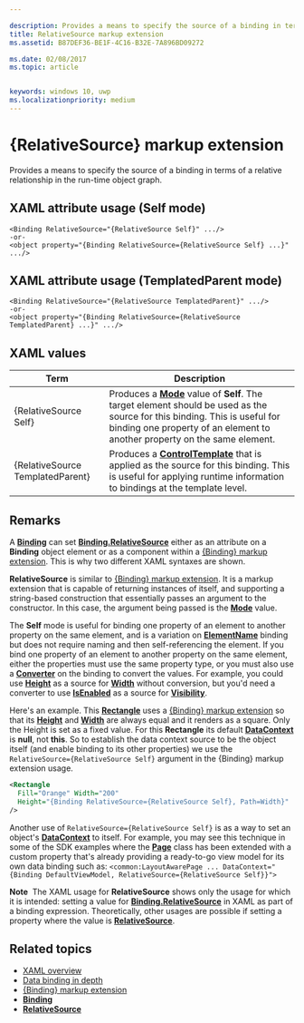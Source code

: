 ```yaml
---

description: Provides a means to specify the source of a binding in terms of a relative relationship in the run-time object graph.
title: RelativeSource markup extension
ms.assetid: B87DEF36-BE1F-4C16-B32E-7A896BD09272

ms.date: 02/08/2017
ms.topic: article


keywords: windows 10, uwp
ms.localizationpriority: medium
---
```


# {RelativeSource} markup extension


Provides a means to specify the source of a binding in terms of a relative relationship in the run-time object graph.

## XAML attribute usage (Self mode)

``` syntax
<Binding RelativeSource="{RelativeSource Self}" .../>
-or-
<object property="{Binding RelativeSource={RelativeSource Self} ...}" .../>
```

## XAML attribute usage (TemplatedParent mode)

``` syntax
<Binding RelativeSource="{RelativeSource TemplatedParent}" .../>
-or-
<object property="{Binding RelativeSource={RelativeSource TemplatedParent} ...}" .../>
```

## XAML values

| Term | Description |
|------|-------------|
| {RelativeSource Self} | Produces a [<strong>Mode</strong>](https://msdn.microsoft.com/library/windows/apps/br209915) value of <strong>Self</strong>. The target element should be used as the source for this binding. This is useful for binding one property of an element to another property on the same element. |
| {RelativeSource TemplatedParent} | Produces a [<strong>ControlTemplate</strong>](https://msdn.microsoft.com/library/windows/apps/br209391) that is applied as the source for this binding. This is useful for applying runtime information to bindings at the template level. | 

## Remarks

A [**Binding**](https://msdn.microsoft.com/library/windows/apps/br209820) can set [**Binding.RelativeSource**](https://msdn.microsoft.com/library/windows/apps/br209831) either as an attribute on a **Binding** object element or as a component within a [{Binding} markup extension](binding-markup-extension.md). This is why two different XAML syntaxes are shown.

**RelativeSource** is similar to [{Binding} markup extension](binding-markup-extension.md).  It is a markup extension that is capable of returning instances of itself, and supporting a string-based construction that essentially passes an argument to the constructor. In this case, the argument being passed is the [**Mode**](https://msdn.microsoft.com/library/windows/apps/br209915) value.

The **Self** mode is useful for binding one property of an element to another property on the same element, and is a variation on [**ElementName**](https://msdn.microsoft.com/library/windows/apps/br209828) binding but does not require naming and then self-referencing the element. If you bind one property of an element to another property on the same element, either the properties must use the same property type, or you must also use a [**Converter**](https://msdn.microsoft.com/library/windows/apps/br209826) on the binding to convert the values. For example, you could use [**Height**](/uwp/api/Windows.UI.Xaml.FrameworkElement.Height) as a source for [**Width**](/uwp/api/Windows.UI.Xaml.FrameworkElement.Width) without conversion, but you'd need a converter to use [**IsEnabled**](https://msdn.microsoft.com/library/windows/apps/br209419) as a source for [**Visibility**](https://msdn.microsoft.com/library/windows/apps/br209006).

Here's an example. This [**Rectangle**](/uwp/api/Windows.UI.Xaml.Shapes.Rectangle) uses a [{Binding} markup extension](binding-markup-extension.md) so that its [**Height**](/uwp/api/Windows.UI.Xaml.FrameworkElement.Height) and [**Width**](/uwp/api/Windows.UI.Xaml.FrameworkElement.Width) are always equal and it renders as a square. Only the Height is set as a fixed value. For this **Rectangle** its default [**DataContext**](https://msdn.microsoft.com/library/windows/apps/br208713) is **null**, not **this**. So to establish the data context source to be the object itself (and enable binding to its other properties) we use the `RelativeSource={RelativeSource Self}` argument in the {Binding} markup extension usage.

```XML
<Rectangle
  Fill="Orange" Width="200"
  Height="{Binding RelativeSource={RelativeSource Self}, Path=Width}"
/>
```

Another use of `RelativeSource={RelativeSource Self}` is as a way to set an object's [**DataContext**](https://msdn.microsoft.com/library/windows/apps/br208713) to itself.  For example, you may see this technique in some of the SDK examples where the [**Page**](https://msdn.microsoft.com/library/windows/apps/br227503) class has been extended with a custom property that's already providing a ready-to-go view model for its own data binding such as: `<common:LayoutAwarePage ... DataContext="{Binding DefaultViewModel, RelativeSource={RelativeSource Self}}">`

**Note**  The XAML usage for **RelativeSource** shows only the usage for which it is intended: setting a value for [**Binding.RelativeSource**](https://msdn.microsoft.com/library/windows/apps/br209831) in XAML as part of a binding expression. Theoretically, other usages are possible if setting a property where the value is [**RelativeSource**](https://msdn.microsoft.com/library/windows/apps/br209913).

## Related topics

* [XAML overview](xaml-overview.md)
* [Data binding in depth](https://msdn.microsoft.com/library/windows/apps/mt210946)
* [{Binding} markup extension](binding-markup-extension.md)
* [**Binding**](https://msdn.microsoft.com/library/windows/apps/br209820)
* [**RelativeSource**](https://msdn.microsoft.com/library/windows/apps/br209913)

